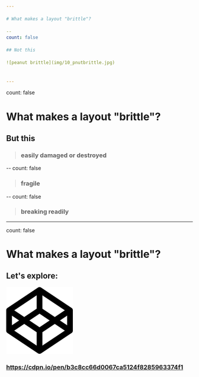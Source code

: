 ```yaml
---

# What makes a layout "brittle"?

--
count: false

## Not this

![peanut brittle](img/10_pnutbrittle.jpg)


---
```

count: false

# What makes a layout "brittle"?

## But this

> ### easily damaged or destroyed


--
count: false
> ### fragile


--
count: false
> ### breaking readily


---
count: false

# What makes a layout "brittle"?

## Let's explore:

[![CodePen link](img/logo_codepen.png)](https://codepen.io/angeliquejw/pres/b3c8cc66d0067ca5124f8285963374f1)

### https://cdpn.io/pen/b3c8cc66d0067ca5124f8285963374f1


